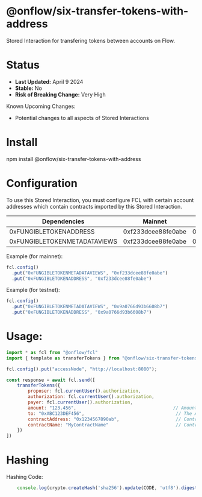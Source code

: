 # @onflow/six-transfer-tokens-with-address

Stored Interaction for transfering tokens between accounts on Flow.

# Status

- **Last Updated:** April 9 2024
- **Stable:** No
- **Risk of Breaking Change:** Very High

Known Upcoming Changes:

- Potential changes to all aspects of Stored Interactions

# Install

npm install @onflow/six-transfer-tokens-with-address

# Configuration 

To use this Stored Interaction, you must configure FCL with certain account addresses which contain contracts imported by this Stored Interaction.

| Dependencies                 | Mainnet            | Testnet            |
| ---------------------------- | ------------------ | ------------------ |
| 0xFUNGIBLETOKENADDRESS       | 0xf233dcee88fe0abe | 0x9a0766d93b6608b7 |
| 0xFUNGIBLETOKENMETADATAVIEWS | 0xf233dcee88fe0abe | 0x9a0766d93b6608b7 |

Example (for mainnet):

```javascript
fcl.config()
  .put("0xFUNGIBLETOKENMETADATAVIEWS", "0xf233dcee88fe0abe")
  .put("0xFUNGIBLETOKENADDRESS", "0xf233dcee88fe0abe")
```

Example (for testnet):

```javascript
fcl.config()
  .put("0xFUNGIBLETOKENMETADATAVIEWS", "0x9a0766d93b6608b7")
  .put("0xFUNGIBLETOKENADDRESS", "0x9a0766d93b6608b7")
```

# Usage:

```javascript
import * as fcl from "@onflow/fcl"
import { template as transferTokens } from "@onflow/six-transfer-tokens-with-address"

fcl.config().put("accessNode", "http://localhost:8080");

const response = await fcl.send([
    transferTokens({
        proposer: fcl.currentUser().authorization,
        authorization: fcl.currentUser().authorization,     
        payer: fcl.currentUser().authorization,             
        amount: "123.456",                                    // Amount as a String representing a Cadence UFix64
        to: "0xABC123DEF456",                                  // The Address of the Account to transfer tokens to.
        contractAddress: "0x1234567890ab",                     // Contract address of fungible token
        contractName: "MyContractName"                         // Contract name of fungible token
    })
])

```

# Hashing

Hashing Code:
```javascript
    console.log(crypto.createHash('sha256').update(CODE, 'utf8').digest('hex'))
```